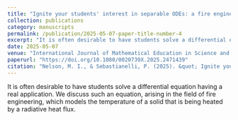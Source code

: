 ```yaml
---
title: "Ignite your students' interest in separable ODEs: a fire engineering application"
collection: publications
category: manuscripts
permalink: /publication/2025-05-07-paper-title-number-4
excerpt: "It is often desirable to have students solve a differential equation having a real application. We discuss such an equation, arising in the field of fire engineering, which models the temperature of a solid that is being heated by a radiative heat flux."
date: 2025-05-07
venue: "International Journal of Mathematical Education in Science and Technology"
paperurl: "https://doi.org/10.1080/0020739X.2025.2471439"
citation: "Nelson, M. I., & Sebastianelli, P. (2025). &quot; Ignite your students’ interest in separable ODEs: a fire engineering application.&quot <i> International Journal of Mathematical Education in Science and Technology, 1–22.</i>"
---
```


It is often desirable to have students solve a differential equation having a real application. We discuss such an equation, arising in the field of fire engineering, which models the temperature of a solid that is being heated by a radiative heat flux.
